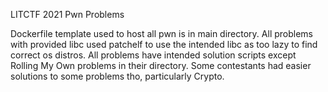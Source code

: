 LITCTF 2021 Pwn Problems

Dockerfile template used to host all pwn is in main directory.
All problems with provided libc used patchelf to use the intended libc as too lazy to find correct os distros.
All problems have intended solution scripts except Rolling My Own problems in their directory.
Some contestants had easier solutions to some problems tho, particularly Crypto.
